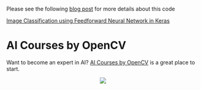 Please see the following
[blog post](https://www.learnopencv.com/image-classification-using-feedforward-neural-network-in-keras/)
for more details about this code

[Image Classification using Feedforward Neural Network in Keras](https://www.learnopencv.com/image-classification-using-feedforward-neural-network-in-keras/)

# AI Courses by OpenCV

Want to become an expert in AI?
[AI Courses by OpenCV](https://opencv.org/courses/) is a great place to start.

<a href="https://opencv.org/courses/">
<p align="center"> 
<img src="https://www.learnopencv.com/wp-content/uploads/2020/04/AI-Courses-By-OpenCV-Github.png">
</p>
</a>
